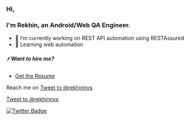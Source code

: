 ### Hi, 
### I'm Rekhin, an Android/Web QA Engineer.

- 🔭 I’m currently working on REST API automation using RESTAssured
- 🌱 Learning web automation

##### ⚡ Want to hire me?
* [Get the Resume](https://github.com/rekhinnvs/rekhinnvs/blob/master/CV_Rekhin_NV_2020.pdf)

Reach me on <a href="https://twitter.com/intent/tweet?screen_name=rekhinnvs&ref_src=twsrc%5Etfw" class="twitter-mention-button" data-show-count="false">Tweet to @rekhinnvs</a><script async src="https://platform.twitter.com/widgets.js" charset="utf-8"></script>

<a href="https://twitter.com/intent/tweet?screen_name=rekhinnvs&ref_src=twsrc%5Etfw" class="twitter-mention-button" data-lang="en" data-show-count="false">Tweet to @rekhinnvs</a><script async src="https://platform.twitter.com/widgets.js" charset="utf-8"></script>

[![Twitter Badge](https://img.shields.io/badge/-rekhin-blue?style=plastic&logo=Twitter&logoColor=white&link=https://twitter.com/rekhinnvs/)](https://twitter.com/rekhinnvs/)

<!--
**rekhinnvs/rekhinnvs** is a ✨ _special_ ✨ repository because its `README.md` (this file) appears on your GitHub profile.

Here are some ideas to get you started:

- 🔭 I’m currently working on ...
- 🌱 I’m currently learning ...
- 👯 I’m looking to collaborate on ...
- 🤔 I’m looking for help with ...
- 💬 Ask me about ...
- 📫 How to reach me: ...
- 😄 Pronouns: ...
- ⚡ Fun fact: ...
-->
